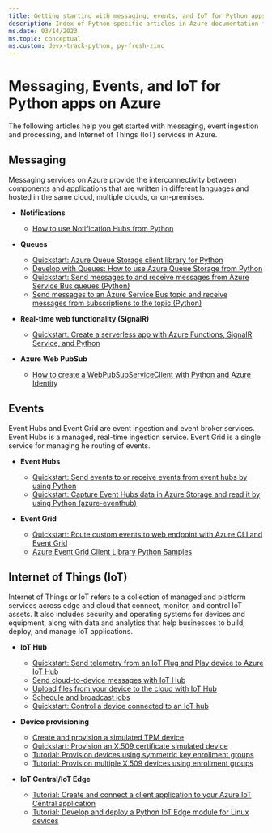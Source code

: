 ```yaml
---
title: Getting starting with messaging, events, and IoT for Python apps on Azure
description: Index of Python-specific articles in Azure documentation for learning more about messaging, events, and IoT.
ms.date: 03/14/2023
ms.topic: conceptual
ms.custom: devx-track-python, py-fresh-zinc
---
```


# Messaging, Events, and IoT for Python apps on Azure

The following articles help you get started with messaging, event ingestion and processing, and Internet of Things (IoT) services in Azure.

## Messaging

Messaging services on Azure provide the interconnectivity between components and applications that are written in different languages and hosted in the same cloud, multiple clouds, or on-premises.

- **Notifications**
  - [How to use Notification Hubs from Python](/azure/notification-hubs/notification-hubs-python-push-notification-tutorial)

- **Queues**
  - [Quickstart: Azure Queue Storage client library for Python](/azure/storage/queues/storage-quickstart-queues-python)
  - [Develop with Queues: How to use Azure Queue Storage from Python](/azure/storage/queues/storage-python-how-to-use-queue-storage)
  - [Quickstart: Send messages to and receive messages from Azure Service Bus queues (Python)](/azure/service-bus-messaging/service-bus-python-how-to-use-queues)
  - [Send messages to an Azure Service Bus topic and receive messages from subscriptions to the topic (Python)](/azure/service-bus-messaging/service-bus-python-how-to-use-topics-subscriptions)

- **Real-time web functionality (SignalR)**
  - [Quickstart: Create a serverless app with Azure Functions, SignalR Service, and Python](/azure/azure-signalr/signalr-quickstart-azure-functions-python)

- **Azure Web PubSub**
  - [How to create a WebPubSubServiceClient with Python and Azure Identity](/azure/azure-web-pubsub/howto-create-serviceclient-with-python-and-azure-identity)

## Events

Event Hubs and Event Grid are event ingestion and event broker services. Event Hubs is a managed, real-time ingestion service. Event Grid is a single service for managing he routing of events.

- **Event Hubs**
  - [Quickstart: Send events to or receive events from event hubs by using Python](/azure/event-hubs/event-hubs-python-get-started-send)
  - [Quickstart: Capture Event Hubs data in Azure Storage and read it by using Python (azure-eventhub)](/azure/event-hubs/event-hubs-capture-python)

- **Event Grid**
  - [Quickstart: Route custom events to web endpoint with Azure CLI and Event Grid](/azure/event-grid/custom-event-quickstart)
  - [Azure Event Grid Client Library Python Samples](/samples/azure/azure-sdk-for-python/eventgrid-samples/)

## Internet of Things (IoT)

Internet of Things or IoT refers to a collection of managed and platform services across edge and cloud that connect, monitor, and control IoT assets. It also includes security and operating systems for devices and equipment, along with data and analytics that help businesses to build, deploy, and manage IoT applications.

- **IoT Hub**
  - [Quickstart: Send telemetry from an IoT Plug and Play device to Azure IoT Hub](/azure/iot-develop/quickstart-send-telemetry-iot-hub?pivots=programming-language-python)
  - [Send cloud-to-device messages with IoT Hub](/azure/iot-hub/iot-hub-python-python-c2d)
  - [Upload files from your device to the cloud with IoT Hub](/azure/iot-hub/iot-hub-python-python-file-upload)
  - [Schedule and broadcast jobs](/azure/iot-hub/iot-hub-python-python-schedule-jobs)
  - [Quickstart: Control a device connected to an IoT hub](/azure/iot-hub/quickstart-control-device?pivots=programming-language-python)

- **Device provisioning**
  - [Create and provision a simulated TPM device](/azure/iot-dps/quick-create-simulated-device-tpm?pivots=programming-language-python)
  - [Quickstart: Provision an X.509 certificate simulated device](/azure/iot-dps/quick-create-simulated-device-x509?pivots=programming-language-python)
  - [Tutorial: Provision devices using symmetric key enrollment groups](/azure/iot-dps/how-to-legacy-device-symm-key?pivots=programming-language-python)
  - [Tutorial: Provision multiple X.509 devices using enrollment groups](/azure/iot-dps/tutorial-custom-hsm-enrollment-group-x509?pivots=programming-language-python)

- **IoT Central/IoT Edge**
  - [Tutorial: Create and connect a client application to your Azure IoT Central application](/azure/iot-central/core/tutorial-connect-device?pivots=programming-language-python)
  - [Tutorial: Develop and deploy a Python IoT Edge module for Linux devices](/azure/iot-edge/tutorial-python-module)
